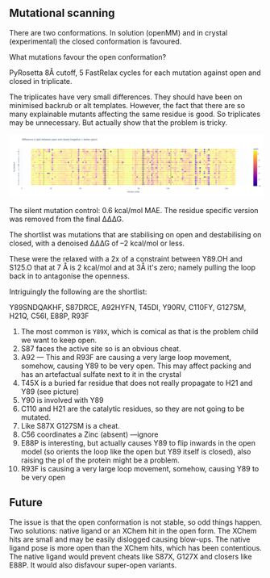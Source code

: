 ## Mutational scanning

There are two conformations.
In solution (openMM) and in crystal (experimental) the closed conformation is favoured.

What mutations favour the open conformation?

PyRosetta 8Å cutoff, 5 FastRelax cycles for each mutation against open and closed in triplicate.

The triplicates have very small differences. They should have been on minimised backrub or alt templates.
However, the fact that there are so many explainable mutants affecting the same residue is good.
So triplicates may be unnecessary. But actually show that the problem is tricky.

![scores](scores_scan.png)

The silent mutation control: 0.6 kcal/mol MAE.
The residue specific version was removed from the final ∆∆∆G.

The shortlist was mutations that are stabilising on open and destabilising on closed,
with a denoised ∆∆∆G of –2 kcal/mol or less.

These were the relaxed with a 2x of a constraint between Y89.OH and S125.O 
that at 7 Å is 2 kcal/mol and at 3Å it's zero; namely pulling the loop back in to antagonise the openness.

Intriguingly the following are the shortlist:

Y89SNDQAKHF, S87DRCE, A92HYFN, T45DI, Y90RV, C110FY, G127SM, H21Q, C56I, E88P, R93F

1. The most common is `Y89X`, which is comical as that is the problem child we want to keep open.
2. S87 faces the active site so is an obvious cheat.
3. A92 — This and R93F are causing a very large loop movement, somehow, causing Y89 to be very open. This may affect packing and has an artefactual sulfate next to it in the crystal
4. T45X is a buried far residue that does not really propagate to H21 and Y89 (see picture)
5. Y90 is involved with Y89
6. C110 and H21 are the catalytic residues, so they are not going to be mutated.
7. Like S87X G127SM is a cheat.
8. C56 coordinates a Zinc (absent) —ignore
9. E88P is interesting, but actually causes Y89 to flip inwards in the open model (so orients the loop like the open but Y89 itself is closed), also raising the pI of the protein might be a problem.
10. R93F is causing a very large loop movement, somehow, causing Y89 to be very open

## Future
The issue is that the open conformation is not stable, so odd things happen.
Two solutions: native ligand or an XChem hit in the open form.
The XChem hits are small and may be easily dislogged causing blow-ups.
The native ligand pose is more open than the XChem hits, which has been contentious.
The native ligand would prevent cheats like S87X, G127X and closers like E88P.
It would also disfavour super-open variants.



